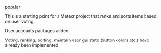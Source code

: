 
popular


This is a starting point for a Meteor project that ranks and sorts items based on user voting.  

User accounts packages added.

Voting, ranking, sorting, maintain user gui state (button colors etc.) have already been implemented.